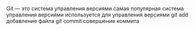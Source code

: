 Git — это система управления версиями
самая популярная система управления версиями
используется для управления версиями
git add добавление файла
git commit совершение коммита